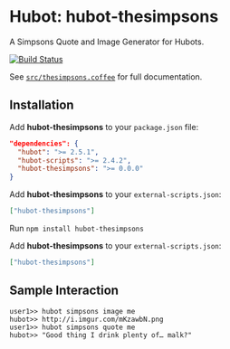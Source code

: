 # Hubot: hubot-thesimpsons

A Simpsons Quote and Image Generator for Hubots.

[![Build Status](https://travis-ci.org/hubot-scripts/hubot-thesimpsons.png?branch=master)](https://travis-ci.org/hubot-scripts/hubot-thesimpsons)

See [`src/thesimpsons.coffee`](src/thesimpsons.coffee) for full documentation.

## Installation

Add **hubot-thesimpsons** to your `package.json` file:

```json
"dependencies": {
  "hubot": ">= 2.5.1",
  "hubot-scripts": ">= 2.4.2",
  "hubot-thesimpsons": ">= 0.0.0"
}
```

Add **hubot-thesimpsons** to your `external-scripts.json`:

```json
["hubot-thesimpsons"]
```

Run `npm install hubot-thesimpsons`

Add **hubot-thesimpsons** to your `external-scripts.json`:

```json
["hubot-thesimpsons"]
```

## Sample Interaction

```
user1>> hubot simpsons image me
hubot>> http://i.imgur.com/mKzawbN.png
user1>> hubot simpsons quote me
hubot>> "Good thing I drink plenty of… malk?"
```
